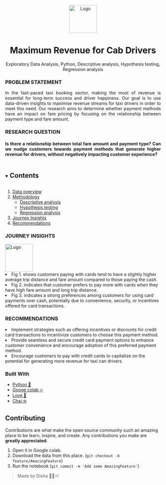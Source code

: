 </span>


<br />
<p align="center">
  <a href="https://github.com/kanitmann/hackathon_readme_template">
    <img src="https://cdn-icons-png.flaticon.com/512/1535/1535791.png" alt="Logo" width="90" height="90">
  </a> 

  <h1 align="center">Maximum Revenue for Cab Drivers</h1>
  <p align = "center"> Exploratory Data Analysis, Python, Descriptive analysis, Hypothesis testing, Regression analysis </p>
<h3 align="left">PROBLEM STATEMENT</h3><p align="justify">In the fast-paced taxi booking sector, making the most of revenue is essential for long-term success and driver happiness. Our goal is to use data-driven insights to maximise revenue streams for taxi drivers in order to meet this need. Our research aims to determine whether payment methods have an impact on fare pricing by focusing on the relationship between payment type and fare amount.</p>


  <h3 align="left">RESEARCH QUESTION</h3><h4 align="justify">Is there a relationship between total fare amount and payment type? Can we nudge customers towards payment methods that generate higher revenue for drivers, without negatively impacting customer experience?</h4>

<details open="open">
  <summary><h2 style="display: inline-block">Contents</h2></summary>
  <ol>
    <li>
      <a href="#about-the-project">Data overview</a>
    </li>
    <li>
      <a href="#about-the-project">Methodology</a>
      <ul>
        <li><a href="#built-with">Descriptive analysis</a></li>
        <li><a href="#built-with">Hypothesis testing</a></li>
        <li><a href="#built-with">Regression analysis</a></li>
      </ul>
    </li>
    <li>
      <a href="#getting-started">Journey Insights </a>
    </li>
    <li><a href="#contributing">Recommendations</a></li>
  </ol>
</details>

<h3>JOURNEY INSIGHTS</h3>
<img src="https://cdn-icons-png.flaticon.com/512/1535/1535791.png" alt="Logo" width="90" height="90">
<li><a>Fig 1. shows customers paying with cards tend to have a slightly higher average trip distance and fare amount compared to those paying the cash.</a></li>
<li><a>Fig 2. indicates that customer prefers to pay more with cards when they have high fare amount and long trip distance.</a></li>
<li><a>Fig 3. indicates a strong preferences among customers for using card payments over cash, potentially due to convenience, security, or incentives offered for card transactions.</a></li>
<h3>RECOMMENDATIONS</h3>
<li>
  <a>Implement strategies such as offering incentives or discounts for credit card transactions to incentivize customers to choose this payment method.</a>
</li>
<li>
  <a>Provide seamless and secure credit card payment options to enhance customer convenience and encourage adoption of this preferred payment method.</a>
</li>
<li>
  <a>Encourage customers to pay with credit cards to capitalize on the potential for generating more revenue for taxi can drivers.</a>
</li>

### Built With

- [Python 🐍](https://www.python.org/)
- [Googe colab 🔥](https://colab.research.google.com/)
- [Love 💝](https://en.wikipedia.org/wiki/Love)
- [Chai ☕](https://en.wikipedia.org/wiki/Masala_chai)





   


## Contributing

Contributions are what make the open source community such an amazing place to be learn, inspire, and create. Any contributions you make are **greatly appreciated**.

1. Open it in Google colab.
2. Download the data from this place.  (`git checkout -b feature/AmazingFeature`)
3. Run the notebook (`git commit -m 'Add some AmazingFeature'`)


> Made by Disha 🙋‍♀️⚡!


<!-- MARKDOWN LINKS & IMAGES -->
<!-- https://www.markdownguide.org/basic-syntax/#reference-style-links -->

[product-screenshot]: (images/screenshot.png)
